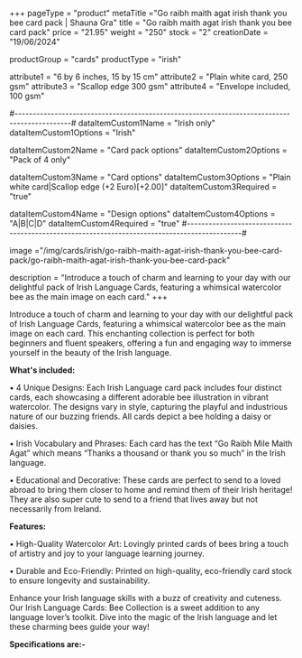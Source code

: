 +++
pageType = "product"
metaTitle ="Go raibh maith agat irish thank you bee card pack | Shauna Gra"
title = "Go raibh maith agat irish thank you bee card pack"
price = "21.95"
weight = "250"
stock = "2"
creationDate = "19/06/2024"

productGroup = "cards"
productType = "irish"

attribute1 = "6 by 6 inches, 15 by 15 cm" 
attribute2 = "Plain white card, 250 gsm"
attribute3 = "Scallop edge 300 gsm"
attribute4 = "Envelope included, 100 gsm"

#---------------------------------------------------------------------------------------------#
dataItemCustom1Name = "Irish only"
dataItemCustom1Options = "Irish"

dataItemCustom2Name = "Card pack options"
dataItemCustom2Options = "Pack of 4 only"

dataItemCustom3Name = "Card options"
dataItemCustom3Options = "Plain white card|Scallop edge (+2 Euro)[+2.00]"
dataItemCustom3Required = "true"

dataItemCustom4Name = "Design options"
dataItemCustom4Options = "A|B|C|D"
dataItemCustom4Required = "true"
#---------------------------------------------------------------------------------------------#
 
image ="/img/cards/irish/go-raibh-maith-agat-irish-thank-you-bee-card-pack/go-raibh-maith-agat-irish-thank-you-bee-card-pack"
 
description = "Introduce a touch of charm and learning to your day with our delightful pack of Irish Language Cards, featuring a whimsical watercolor bee as the main image on each card."
+++

Introduce a touch of charm and learning to your day with our delightful pack of Irish Language Cards, featuring a whimsical watercolor bee as the main image on each card. This enchanting collection is perfect for both beginners and fluent speakers, offering a fun and engaging way to immerse yourself in the beauty of the Irish language.

**What's included:**

• 4 Unique Designs: Each Irish Language card pack includes four distinct cards, each showcasing a different adorable bee illustration in vibrant watercolor. The designs vary in style, capturing the playful and industrious nature of our buzzing friends. All cards depict a bee holding a daisy or daisies.

• Irish Vocabulary and Phrases: Each card has the text “Go Raibh Mile Maith Agat” which means “Thanks a thousand or thank you so much” in the Irish language.

• Educational and Decorative: These cards are perfect to send to a loved abroad to bring them closer to home and remind them of their Irish heritage! They are also super cute to send to a friend that lives away but not necessarily from Ireland.

**Features:**

• High-Quality Watercolor Art: Lovingly printed cards of bees bring a touch of artistry and joy to your language learning journey.

• Durable and Eco-Friendly: Printed on high-quality, eco-friendly card stock to ensure longevity and sustainability.

Enhance your Irish language skills with a buzz of creativity and cuteness. Our Irish Language Cards: Bee Collection is a sweet addition to any language lover’s toolkit. Dive into the magic of the Irish language and let these charming bees guide your way!

**Specifications are:-**
